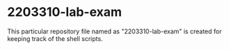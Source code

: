 # 2203310-lab-exam

This particular repository file named as "2203310-lab-exam" is created for keeping track of the shell scripts.
